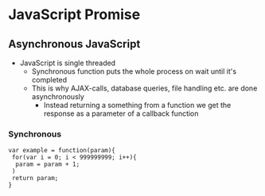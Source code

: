 # JavaScript Promise
## Asynchronous JavaScript
  * JavaScript is single threaded
    * Synchronous function puts the whole process on wait until it's completed
    * This is why AJAX-calls, database queries, file handling etc. are done asynchronously
      * Instead returning a something from a function we get the response as a parameter of a callback function
 ### Synchronous
```
var example = function(param){
 for(var i = 0; i < 999999999; i++){
  param = param + 1;
 )
 return param;
}
```
